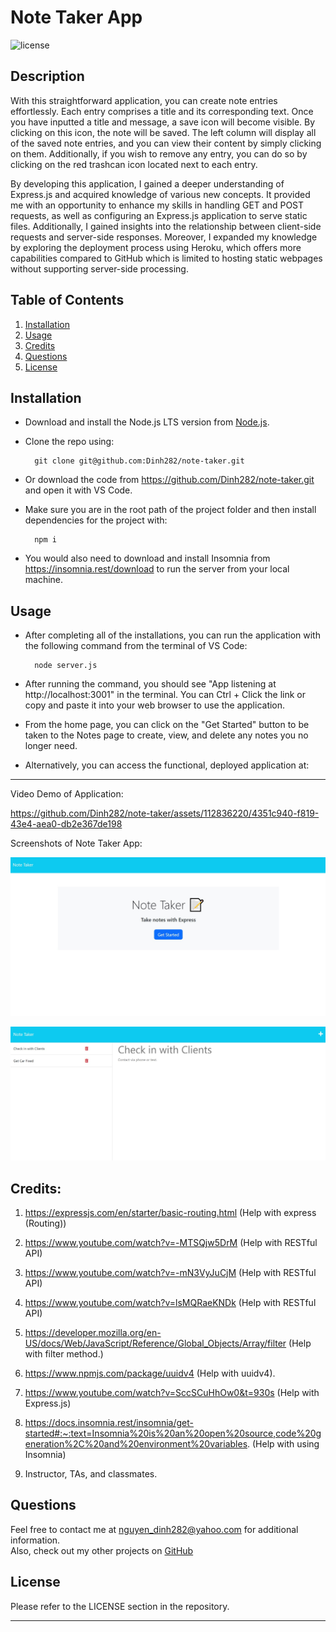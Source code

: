 # Note Taker App

![license](https://img.shields.io/badge/License-MIT-yellowgreen)

## Description

With this straightforward application, you can create note entries effortlessly. Each entry comprises a title and its corresponding text. Once you have inputted a title and message, a save icon will become visible. By clicking on this icon, the note will be saved. The left column will display all of the saved note entries, and you can view their content by simply clicking on them. Additionally, if you wish to remove any entry, you can do so by clicking on the red trashcan icon located next to each entry.

By developing this application, I gained a deeper understanding of Express.js and acquired knowledge of various new concepts. It provided me with an opportunity to enhance my skills in handling GET and POST requests, as well as configuring an Express.js application to serve static files. Additionally, I gained insights into the relationship between client-side requests and server-side responses. Moreover, I expanded my knowledge by exploring the deployment process using Heroku, which offers more capabilities compared to GitHub which is limited to hosting static webpages without supporting server-side processing.

## Table of Contents
1. [Installation](#installation)
2. [Usage](#usage)
3. [Credits](#credits)
4. [Questions](#questions)  
5. [License](#license)


## Installation
- Download and install the Node.js LTS version from [Node.js](https://nodejs.org/en).
- Clone the repo using:

        git clone git@github.com:Dinh282/note-taker.git

- Or download the code from https://github.com/Dinh282/note-taker.git and
open it with VS Code.
- Make sure you are in the root path of the project folder and then install dependencies for the project with:

        npm i

- You would also need to download and install Insomnia from https://insomnia.rest/download to run the server from your local machine.


## Usage

- After completing all of the installations, you can run the application with the following command from the terminal of VS Code:

        node server.js

- After running the command, you should see "App listening at http://localhost:3001" in the terminal. You can Ctrl + Click the link or copy and paste it into your web browser to use the application.
- From the home page, you can click on the "Get Started" button to be taken to the Notes page to create, view, and delete any notes you no longer need.

- Alternatively, you can access the functional, deployed application at: 

---

Video Demo of Application:


https://github.com/Dinh282/note-taker/assets/112836220/4351c940-f819-43e4-aea0-db2e367de198


 Screenshots of Note Taker App:

![Screenshot of Note Taker Homepage](./public/assets/images/note-taker-screen-shot.jpg)

![Screenshot of Notes](./public/assets/images/note-taker-notes-screen-shot.jpg)

## Credits:

1. https://expressjs.com/en/starter/basic-routing.html (Help with express (Routing))

2. https://www.youtube.com/watch?v=-MTSQjw5DrM (Help with RESTful API)

3. https://www.youtube.com/watch?v=-mN3VyJuCjM (Help with RESTful API)

4. https://www.youtube.com/watch?v=lsMQRaeKNDk (Help with RESTful API)

5. https://developer.mozilla.org/en-US/docs/Web/JavaScript/Reference/Global_Objects/Array/filter (Help with filter method.)

6. https://www.npmjs.com/package/uuidv4 (Help with uuidv4).

7. https://www.youtube.com/watch?v=SccSCuHhOw0&t=930s (Help with Express.js) 

8. https://docs.insomnia.rest/insomnia/get-started#:~:text=Insomnia%20is%20an%20open%20source,code%20generation%2C%20and%20environment%20variables. (Help with using Insomnia)

9. Instructor, TAs, and classmates.

## Questions
Feel free to contact me at nguyen_dinh282@yahoo.com for additional information.  
Also, check out my other projects on [GitHub](https://github.com/Dinh282)


## License

Please refer to the LICENSE section in the repository.


---
